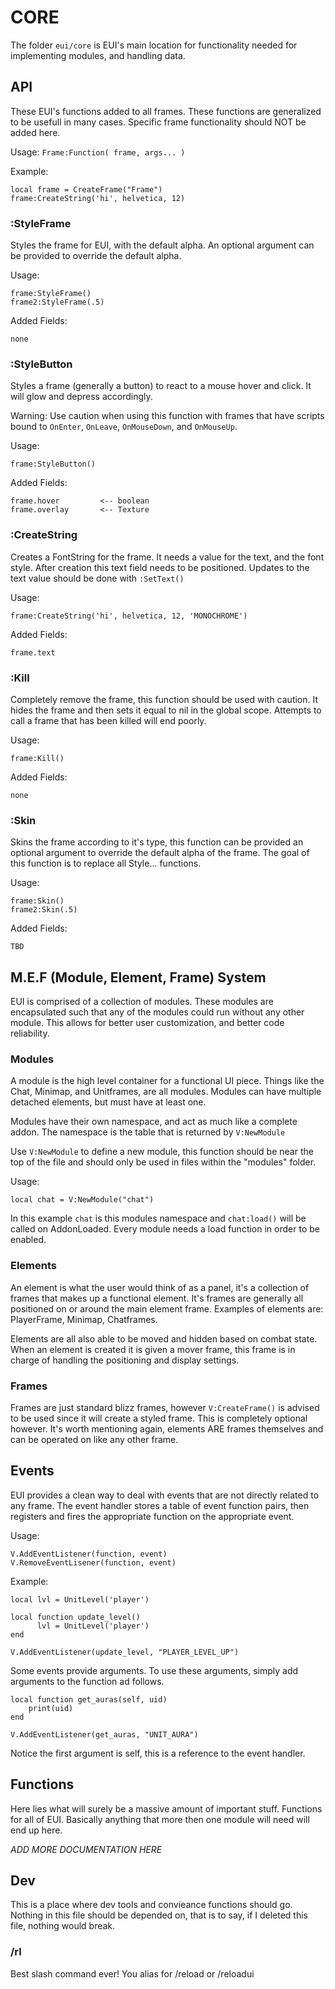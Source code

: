 # CORE
The folder `eui/core` is EUI's main location for functionality needed for implementing modules, and handling data.

## API
These EUI's functions added to all frames. These functions are generalized to be usefull in many cases. Specific frame functionality should NOT be added here.

Usage: `Frame:Function( frame, args... )`

Example:
	
	local frame = CreateFrame("Frame")
	frame:CreateString('hi', helvetica, 12)


### :StyleFrame
Styles the frame for EUI, with the default alpha. An optional argument can be provided to override the default alpha.

Usage:

	frame:StyleFrame()
	frame2:StyleFrame(.5)

Added Fields:

	none


### :StyleButton
Styles a frame (generally a button) to react to a mouse hover and click. It will glow and depress accordingly.

Warning: Use caution when using this function with frames that have scripts bound to `OnEnter`, `OnLeave`, `OnMouseDown`, and `OnMouseUp`.

Usage:

	frame:StyleButton()

Added Fields:

	frame.hover 		<-- boolean
	frame.overlay 		<-- Texture


### :CreateString
Creates a FontString for the frame. It needs a value for the text, and the font style. After creation this text field needs to be positioned. Updates to the text value should be done with `:SetText()`

Usage:
	
	frame:CreateString('hi', helvetica, 12, 'MONOCHROME')

Added Fields:

	frame.text


### :Kill
Completely remove the frame, this function should be used with caution. It hides the frame and then sets it equal to nil in the global scope. Attempts to call a frame that has been killed will end poorly.

Usage:

	frame:Kill()

Added Fields:

	none


### :Skin
Skins the frame according to it's type, this function can be provided an optional argument to override the default alpha of the frame. The goal of this function is to replace all Style... functions.

Usage:

	frame:Skin()
	frame2:Skin(.5)

Added Fields:

	TBD

## M.E.F (Module, Element, Frame) System
EUI is comprised of a collection of modules. These modules are encapsulated such that any of the modules could run without any other module. This allows for better user customization, and better code reliability. 

### Modules
A module is the high level container for a functional UI piece. Things like the Chat, Minimap, and Unitframes, are all modules. Modules can have multiple detached elements, but must have at least one. 

Modules have their own namespace, and act as much like a complete addon. The namespace is the table that is returned by `V:NewModule`

Use `V:NewModule` to define a new module, this function should be near the top of the file and should only be used in files within the "modules" folder.

Usage:

	local chat = V:NewModule("chat")

In this example `chat` is this modules namespace and `chat:load()` will be called on AddonLoaded. Every module needs a load function in order to be enabled.

### Elements
An element is what the user would think of as a panel, it's a collection of frames that makes up a functional element. It's frames are generally all positioned on or around the main element frame. Examples of elements are: PlayerFrame, Minimap, Chatframes.

Elements are all also able to be moved and hidden based on combat state. When an element is created it is given a mover frame, this frame is in charge of handling the positioning and display settings. 

### Frames
Frames are just standard blizz frames, however `V:CreateFrame()` is advised to be used since it will create a styled frame. This is completely optional however. It's worth mentioning again, elements ARE frames themselves and can be operated on like any other frame.

## Events
EUI provides a clean way to deal with events that are not directly related to any frame. The event handler stores a table of event function pairs, then registers and fires the appropriate function on the appropriate event.

Usage:

	V.AddEventListener(function, event)
	V.RemoveEventLisener(function, event)

Example:
	
	local lvl = UnitLevel('player')

	local function update_level()
		  lvl = UnitLevel('player')
	end

	V.AddEventListener(update_level, "PLAYER_LEVEL_UP")

Some events provide arguments. To use these arguments, simply add arguments to the function ad follows.

	local function get_auras(self, uid)
		print(uid)
	end

	V.AddEventListener(get_auras, "UNIT_AURA")

Notice the first argument is self, this is a reference to the event handler.

## Functions
Here lies what will surely be a massive amount of important stuff. Functions for all of EUI. Basically anything that more then one module will need will end up here.

*ADD MORE DOCUMENTATION HERE*

## Dev
This is a place where dev tools and convieance functions should go. Nothing in this file should be depended on, that is to say, if I deleted this file, nothing would break.

### /rl
Best slash command ever! You alias for /reload or /reloadui










